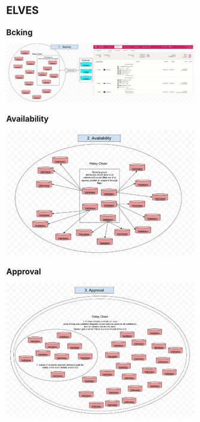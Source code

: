 # ELVES

## Bcking
![backing](img/backing.png)

## Availability
![availability](img/availability.png)

## Approval
![approval](img/approval.png)
